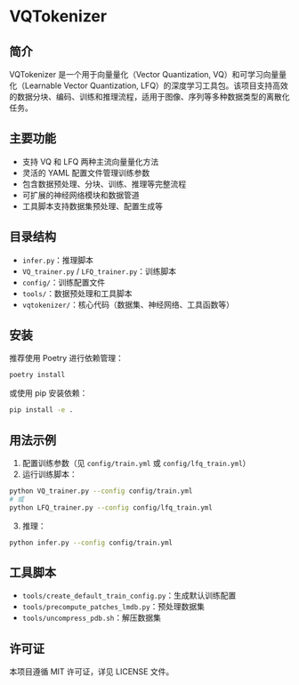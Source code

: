 # VQTokenizer

## 简介
VQTokenizer 是一个用于向量量化（Vector Quantization, VQ）和可学习向量量化（Learnable Vector Quantization, LFQ）的深度学习工具包。该项目支持高效的数据分块、编码、训练和推理流程，适用于图像、序列等多种数据类型的离散化任务。

## 主要功能
- 支持 VQ 和 LFQ 两种主流向量量化方法
- 灵活的 YAML 配置文件管理训练参数
- 包含数据预处理、分块、训练、推理等完整流程
- 可扩展的神经网络模块和数据管道
- 工具脚本支持数据集预处理、配置生成等

## 目录结构
- `infer.py`：推理脚本
- `VQ_trainer.py` / `LFQ_trainer.py`：训练脚本
- `config/`：训练配置文件
- `tools/`：数据预处理和工具脚本
- `vqtokenizer/`：核心代码（数据集、神经网络、工具函数等）

## 安装
推荐使用 Poetry 进行依赖管理：

```bash
poetry install
```

或使用 pip 安装依赖：

```bash
pip install -e .
```

## 用法示例
1. 配置训练参数（见 `config/train.yml` 或 `config/lfq_train.yml`）
2. 运行训练脚本：

```bash
python VQ_trainer.py --config config/train.yml
# 或
python LFQ_trainer.py --config config/lfq_train.yml
```

3. 推理：

```bash
python infer.py --config config/train.yml
```

## 工具脚本
- `tools/create_default_train_config.py`：生成默认训练配置
- `tools/precompute_patches_lmdb.py`：预处理数据集
- `tools/uncompress_pdb.sh`：解压数据集

## 许可证
本项目遵循 MIT 许可证，详见 LICENSE 文件。

